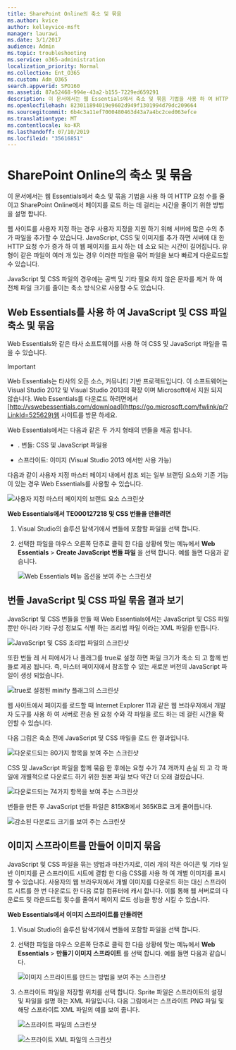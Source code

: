 ```yaml
---
title: SharePoint Online의 축소 및 묶음
ms.author: kvice
author: kelleyvice-msft
manager: laurawi
ms.date: 3/1/2017
audience: Admin
ms.topic: troubleshooting
ms.service: o365-administration
localization_priority: Normal
ms.collection: Ent_O365
ms.custom: Adm_O365
search.appverid: SPO160
ms.assetid: 87a52468-994e-43a2-b155-7229ed659291
description: 이 문서에서는 웹 Essentials에서 축소 및 묶음 기법을 사용 하 여 HTTP 요청 수를 줄이고 SharePoint Online에서 페이지를 로드 하는 데 걸리는 시간을 줄이기 위한 방법을 설명 합니다.
ms.openlocfilehash: 823011894019e9602d949f1301994d79dc209664
ms.sourcegitcommit: 6b4c3a11ef7000480463d43a7a4bc2ced063efce
ms.translationtype: MT
ms.contentlocale: ko-KR
ms.lasthandoff: 07/10/2019
ms.locfileid: "35616851"
---
```

# <a name="minification-and-bundling-in-sharepoint-online"></a>SharePoint Online의 축소 및 묶음

이 문서에서는 웹 Essentials에서 축소 및 묶음 기법을 사용 하 여 HTTP 요청 수를 줄이고 SharePoint Online에서 페이지를 로드 하는 데 걸리는 시간을 줄이기 위한 방법을 설명 합니다.
  
웹 사이트를 사용자 지정 하는 경우 사용자 지정을 지원 하기 위해 서버에 많은 수의 추가 파일을 추가할 수 있습니다. JavaScript, CSS 및 이미지를 추가 하면 서버에 대 한 HTTP 요청 수가 증가 하 여 웹 페이지를 표시 하는 데 소요 되는 시간이 길어집니다. 유형이 같은 파일이 여러 개 있는 경우 이러한 파일을 묶어 파일을 보다 빠르게 다운로드할 수 있습니다.
  
JavaScript 및 CSS 파일의 경우에는 공백 및 기타 필요 하지 않은 문자를 제거 하 여 전체 파일 크기를 줄이는 축소 방식으로 사용할 수도 있습니다.
  
## <a name="minification-and-bundling-javascript-and-css-files-with-web-essentials"></a>Web Essentials를 사용 하 여 JavaScript 및 CSS 파일 축소 및 묶음

Web Essentials와 같은 타사 소프트웨어를 사용 하 여 CSS 및 JavaScript 파일을 묶을 수 있습니다.
  
> [!IMPORTANT]
> Web Essentials는 타사의 오픈 소스, 커뮤니티 기반 프로젝트입니다. 이 소프트웨어는 Visual Studio 2012 및 Visual Studio 2013의 확장 이며 Microsoft에서 지원 되지 않습니다. Web Essentials를 다운로드 하려면에서 [http://vswebessentials.com/download](https://go.microsoft.com/fwlink/p/?LinkId=525629)웹 사이트를 방문 하세요. 
  
Web Essentials에서는 다음과 같은 두 가지 형태의 번들을 제공 합니다.
  
- . 번들: CSS 및 JavaScript 파일용
    
- 스프라이트: 이미지 (Visual Studio 2013 에서만 사용 가능)
    
다음과 같이 사용자 지정 마스터 페이지 내에서 참조 되는 일부 브랜딩 요소와 기존 기능이 있는 경우 Web Essentials를 사용할 수 있습니다.
  
![사용자 지정 마스터 페이지의 브랜드 요소 스크린샷](media/3a6eba36-973d-482b-8556-a9394b8ba19f.png)
  
 **Web Essentials에서 TE000127218 및 CSS 번들을 만들려면**
  
1. Visual Studio의 솔루션 탐색기에서 번들에 포함할 파일을 선택 합니다.
    
2. 선택한 파일을 마우스 오른쪽 단추로 클릭 한 다음 상황에 맞는 메뉴에서 **Web Essentials** \> **Create JavaScript 번들 파일** 을 선택 합니다. 예를 들면 다음과 같습니다. 
    
    ![Web Essentials 메뉴 옵션을 보여 주는 스크린샷](media/41aac84c-4538-4f78-b454-46e651f868a3.png)
  
## <a name="viewing-the-results-of-bundling-javascript-and-css-files"></a>번들 JavaScript 및 CSS 파일 묶음 결과 보기

JavaScript 및 CSS 번들을 만들 때 Web Essentials에서는 JavaScript 및 CSS 파일 뿐만 아니라 기타 구성 정보도 식별 하는 조리법 파일 이라는 XML 파일을 만듭니다. 
  
![JavaScript 및 CSS 조리법 파일의 스크린샷](media/7ba891f8-52d8-467b-a0f6-b062dd1137a4.png)
  
또한 번들 레 서 피에서가 나 플래그를 true로 설정 하면 파일 크기가 축소 되 고 함께 번들로 제공 됩니다. 즉, 마스터 페이지에서 참조할 수 있는 새로운 버전의 JavaScript 파일이 생성 되었습니다.
  
![true로 설정된 minify 플래그의 스크린샷](media/50523af2-6412-4117-ac3d-5bd26f6d562e.png)
  
웹 사이트에서 페이지를 로드할 때 Internet Explorer 11과 같은 웹 브라우저에서 개발자 도구를 사용 하 여 서버로 전송 된 요청 수와 각 파일을 로드 하는 데 걸린 시간을 확인할 수 있습니다.
  
다음 그림은 축소 전에 JavaScript 및 CSS 파일을 로드 한 결과입니다.
  
![다운로드되는 80가지 항목을 보여 주는 스크린샷](media/e2df3912-1923-46e6-8cf2-3015a31554e1.png)
  
CSS 및 JavaScript 파일을 함께 묶음 한 후에는 요청 수가 74 개까지 손실 되 고 각 파일에 개별적으로 다운로드 하기 위한 원본 파일 보다 약간 더 오래 걸렸습니다.
  
![다운로드되는 74가지 항목을 보여 주는 스크린샷](media/686c4387-70e8-4a74-9d45-059f33a91184.png)
  
번들을 만든 후 JavaScript 번들 파일은 815KB에서 365KB로 크게 줄어듭니다.
  
![감소된 다운로드 크기를 보여 주는 스크린샷](media/5e7dbd98-faff-4f68-b320-108fb252e395.png)
  
## <a name="bundling-images-by-creating-an-image-sprite"></a>이미지 스프라이트를 만들어 이미지 묶음

JavaScript 및 CSS 파일을 묶는 방법과 마찬가지로, 여러 개의 작은 아이콘 및 기타 일반 이미지를 큰 스프라이트 시트에 결합 한 다음 CSS를 사용 하 여 개별 이미지를 표시할 수 있습니다. 사용자의 웹 브라우저에서 개별 이미지를 다운로드 하는 대신 스프라이트 시트를 한 번 다운로드 한 다음 로컬 컴퓨터에 캐시 합니다. 이를 통해 웹 서버로의 다운로드 및 라운드트립 횟수를 줄여서 페이지 로드 성능을 향상 시킬 수 있습니다.
  
 **Web Essentials에서 이미지 스프라이트를 만들려면**
  
1. Visual Studio의 솔루션 탐색기에서 번들에 포함할 파일을 선택 합니다.
    
2. 선택한 파일을 마우스 오른쪽 단추로 클릭 한 다음 상황에 맞는 메뉴에서 **Web Essentials** \> **만들기 이미지 스프라이트** 를 선택 합니다. 예를 들면 다음과 같습니다. 
    
    ![이미지 스프라이트를 만드는 방법을 보여 주는 스크린샷](media/de0fe741-4ef7-4e3b-bafa-ef9f4822dac6.png)
  
3. 스프라이트 파일을 저장할 위치를 선택 합니다. Sprite 파일은 스프라이트의 설정 및 파일을 설명 하는 XML 파일입니다. 다음 그림에서는 스프라이트 PNG 파일 및 해당 스프라이트 XML 파일의 예를 보여 줍니다.
    
    ![스프라이트 파일의 스크린샷](media/0876bb2a-d1b9-4169-8e95-9c290d628d90.png)
  
    ![스프라이트 XML 파일의 스크린샷](media/d1f94776-280d-4d56-abb5-384f145d9989.png)
  

